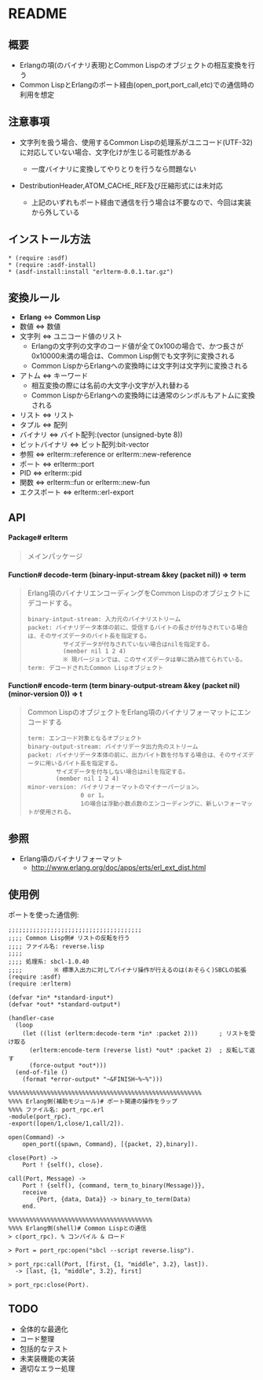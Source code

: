 # README
## 概要
- Erlangの項(のバイナリ表現)とCommon Lispのオブジェクトの相互変換を行う
- Common LispとErlangのポート経由(open_port,port_call,etc)での通信時の利用を想定

## 注意事項
- 文字列を扱う場合、使用するCommon Lispの処理系がユニコード(UTF-32)に対応していない場合、文字化けが生じる可能性がある
  - 一度バイナリに変換してやりとりを行うなら問題ない

- DestributionHeader,ATOM_CACHE_REF及び圧縮形式には未対応
  - 上記のいずれもポート経由で通信を行う場合は不要なので、今回は実装から外している

## インストール方法
    * (require :asdf)
    * (require :asdf-install)
    * (asdf-install:install "erlterm-0.0.1.tar.gz")

## 変換ルール
- **Erlang** <=> **Common Lisp**
- 数値 <=> 数値
- 文字列 <=> ユニコード値のリスト  
  - Erlangの文字列の文字のコード値が全て0x100の場合で、かつ長さが0x10000未満の場合は、Common Lisp側でも文字列に変換される
  - Common LispからErlangへの変換時には文字列は文字列に変換される
- アトム <=> キーワード
  - 相互変換の際には名前の大文字小文字が入れ替わる
  - Common LispからErlangへの変換時には通常のシンボルもアトムに変換される
- リスト <=> リスト
- タプル <=> 配列
- バイナリ <=> バイト配列:(vector (unsigned-byte 8))
- ビットバイナリ <=> ビット配列:bit-vector
- 参照 <=> erlterm::reference or erlterm::new-reference
- ポート <=> erlterm::port
- PID <=> erlterm::pid
- 関数 <=> erlterm::fun or erlterm::new-fun
- エクスポート <=> erlterm::erl-export

## API
#### Package# erlterm
> メインパッケージ

#### Function# decode-term (binary-input-stream &key (packet nil)) => term
> Erlang項のバイナリエンコーディングをCommon Lispのオブジェクトにデコードする。 
> 
>     binary-intput-stream: 入力元のバイナリストリーム  
>     packet: バイナリデータ本体の前に、受信するバイトの長さが付与されている場合は、そのサイズデータのバイト長を指定する。  
>               サイズデータが付与されていない場合はnilを指定する。  
>               (member nil 1 2 4)  
>               ※ 現バージョンでは、このサイズデータは単に読み捨てられている。  
>     term: デコードされたCommon Lispオブジェクト

#### Function# encode-term (term binary-output-stream &key (packet nil) (minor-version 0)) => t
> Common LispのオブジェクトをErlang項のバイナリフォーマットにエンコードする  
>
>     term: エンコード対象となるオブジェクト  
>     binary-output-stream: バイナリデータ出力先のストリーム  
>     packet: バイナリデータ本体の前に、出力バイト数を付与する場合は、そのサイズデータに用いるバイト長を指定する。  
>             サイズデータを付与しない場合はnilを指定する。
>             (member nil 1 2 4)
>     minor-version: バイナリフォーマットのマイナーバージョン。
>                    0 or 1。
>                    1の場合は浮動小数点数のエンコーディングに、新しいフォーマットが使用される。

## 参照
- Erlang項のバイナリフォーマット
  - <http://www.erlang.org/doc/apps/erts/erl_ext_dist.html>

## 使用例
ポートを使った通信例:

    ;;;;;;;;;;;;;;;;;;;;;;;;;;;;;;;;;;;;;;
    ;;;; Common Lisp側# リストの反転を行う
    ;;;; ファイル名: reverse.lisp
    ;;;;
    ;;;; 処理系: sbcl-1.0.40  
    ;;;;         ※ 標準入出力に対してバイナリ操作が行えるのは(おそらく)SBCLの拡張
    (require :asdf)
    (require :erlterm)
    
    (defvar *in* *standard-input*)
    (defvar *out* *standard-output*)
    
    (handler-case
      (loop
        (let ((list (erlterm:decode-term *in* :packet 2)))      ; リストを受け取る
          (erlterm:encode-term (reverse list) *out* :packet 2)  ; 反転して返す
          (force-output *out*)))
      (end-of-file ()
        (format *error-output* "~&FINISH~%~%")))

    %%%%%%%%%%%%%%%%%%%%%%%%%%%%%%%%%%%%%%%%%%%%%%%%%%%%%%%
    %%%% Erlang側(補助モジュール)# ポート関連の操作をラップ
    %%%% ファイル名: port_rpc.erl
    -module(port_rpc).
    -export([open/1,close/1,call/2]).
    
    open(Command) ->
        open_port({spawn, Command}, [{packet, 2},binary]).
    
    close(Port) ->
        Port ! {self(), close}.
    
    call(Port, Message) ->
        Port ! {self(), {command, term_to_binary(Message)}},
        receive 
            {Port, {data, Data}} -> binary_to_term(Data)
        end.

    %%%%%%%%%%%%%%%%%%%%%%%%%%%%%%%%%%%%%%%%%
    %%%% Erlang側(shell)# Common Lispとの通信
    > c(port_rpc). % コンパイル & ロード
    
    > Port = port_rpc:open("sbcl --script reverse.lisp"). 
    
    > port_rpc:call(Port, [first, {1, "middle", 3.2}, last]).
      -> [last, {1, "middle", 3.2}, first]

    > port_rpc:close(Port).


## TODO
- 全体的な最適化
- コード整理
- 包括的なテスト
- 未実装機能の実装
- 適切なエラー処理
